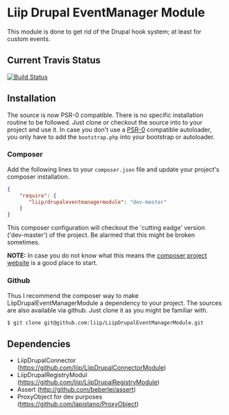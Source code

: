 # Liip Drupal EventManager Module
This module is done to get rid of the Drupal hook system; at least for custom events.


## Current Travis Status

[![Build Status](https://travis-ci.org/liip/LiipDrupalEventManagerModule.png?branch=master)](https://travis-ci.org/liip/LiipDrupalEventManagerModule)

## Installation
The source is now PSR-0 compatible. There is no specific installation routine to be followed. Just clone or checkout the source into to your project
and use it.
In case you don't use a [PSR-0](https://github.com/php-fig/fig-standards/blob/master/accepted/PSR-0.md) compatible autoloader, you only have to add the `bootstrap.php` into your bootstrap or
autoloader.

### Composer
Add the following lines to your `composer.json` file and update your project's composer installation.

```json
{
    "require": {
       "liip/drupaleventmanagermodule": "dev-master"
    }
}
```

This composer configuration will checkout the 'cutting eadge' version ('dev-master') of the project. Be alarmed that this might be broken sometimes.


**NOTE:**
In case you do not know what this means the [composer project website](http://getcomposer.org) is a good place to start.


### Github
Thus I recommend the composer way to make LiipDrupalEventManagerModule a dependency to your project.
The sources are also available via github. Just clone it as you might be familiar with.

```bash
$ git clone git@github.com:liip/LiipDrupalEventManagerModule.git
```

## Dependencies

- LiipDrupalConnector (https://github.com/liip/LiipDrupalConnectorModule)
- LiipDrupalRegistryModul (https://github.com/liip/LiipDrupalRegistryModule)
- Assert (http://github.com/beberlei/assert)
- ProxyObject for dev purposes (https://github.com/lapistano/ProxyObject)

